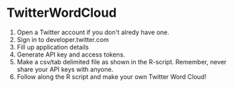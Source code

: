 # TwitterWordCloud
1. Open a Twitter account if you don't alredy have one.
2. Sign in to developer.twitter.com
3. Fill up application details
4. Generate API key and access tokens.
5. Make a csv/tab delimited file as shown in the R-script. Remember, never share your API keys with anyone.
6. Follow along the R script and make your own Twitter Word Cloud!
